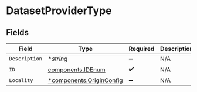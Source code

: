 # DatasetProviderType


## Fields

| Field                                                               | Type                                                                | Required                                                            | Description                                                         |
| ------------------------------------------------------------------- | ------------------------------------------------------------------- | ------------------------------------------------------------------- | ------------------------------------------------------------------- |
| `Description`                                                       | **string*                                                           | :heavy_minus_sign:                                                  | N/A                                                                 |
| `ID`                                                                | [components.IDEnum](../../models/components/idenum.md)              | :heavy_check_mark:                                                  | N/A                                                                 |
| `Locality`                                                          | [*components.OriginConfig](../../models/components/originconfig.md) | :heavy_minus_sign:                                                  | N/A                                                                 |